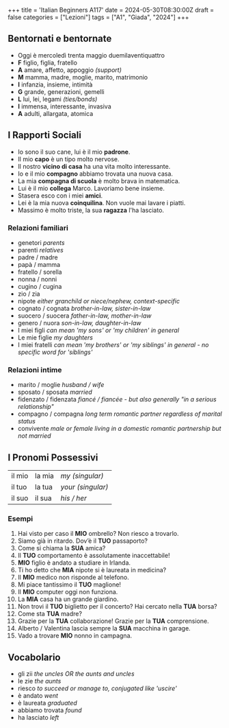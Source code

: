 
+++
title = 'Italian Beginners A117'
date = 2024-05-30T08:30:00Z
draft = false
categories = ["Lezioni"]
tags = ["A1", "Giada", "2024"]
+++

## Bentornati e bentornate

- Oggi è mercoledì trenta maggio duemilaventiquattro
- **F** figlio, figlia, fratello
- **A** amare, affetto, appoggio *(support)*
- **M** mamma, madre, moglie, marito, matrimonio
- **I** infanzia, insieme, intimità
- **G** grande, generazioni, gemelli
- **L** lui, lei, legami *(ties/bonds)*
- **I** immensa, interessante, invasiva
- **A** adulti, allargata, atomica

## I Rapporti Sociali

- Io sono il suo cane, lui è il mio **padrone**.
- Il mio **capo** è un tipo molto nervose.
- Il nostro **vicino di casa** ha una vita molto interessante.
- Io e il mio **compagno** abbiamo trovata una nuova casa.
- La mia **compagna di scuola** è molto brava in matematica.
- Lui è il mio **collega** Marco. Lavoriamo bene insieme.
- Stasera esco con i miei **amici**.
- Lei è la mia nuova **coinquilina**. Non vuole mai lavare i piatti.
- Massimo è molto triste, la sua **ragazza** l'ha lasciato.

### Relazioni familiari

- genetori *parents*
- parenti *relatives*
- padre / madre
- papà / mamma
- fratello / sorella
- nonna / nonni
- cugino / cugina
- zio / zia
- nipote *either granchild or niece/nephew, context-specific*
- cognato / cognata *brother-in-law, sister-in-law*
- suocero / suocera *father-in-law, mother-in-law*
- genero / nuora *son-in-law, daughter-in-law*
- I miei figli *can mean 'my sons' or 'my children' in general*
- Le mie figlie *my daughters*
- I miei fratelli *can mean 'my brothers' or 'my siblings' in general - no specific word for 'siblings'*


### Relazioni intime

- marito / moglie *husband / wife*
- sposato / sposata *married*
- fidenzato / fidenzata *fiancé / fiancée - but also generally "in a serious relationship"*
- compagno / compagna *long term romantic partner regardless of marital status*
- convivente *male or female living in a domestic romantic partnership but not married*

## I Pronomi Possessivi

| | | |
|----------|----------|----------|
| il mio | la mia | *my (singular)* |
| il tuo | la tua | *your (singular)* |
| il suo | il sua | *his / her* |


### Esempi

1. Hai visto per caso il **MIO** ombrello? Non riesco a trovarlo.
2. Siamo già in ritardo. Dov’è il **TUO** passaporto?
3. Come si chiama la **SUA** amica?
4. Il **TUO** comportamento è assolutamente inaccettabile!
5. **MIO** figlio è andato a studiare in Irlanda.
6. Ti ho detto che **MIA** nipote si è laureata in medicina?
7. Il **MIO** medico non risponde al telefono.
8. Mi piace tantissimo il **TUO** maglione!
9. Il **MIO** computer oggi non funziona.
10. La **MIA** casa ha un grande giardino.
11. Non trovi il **TUO** biglietto per il concerto? Hai cercato nella **TUA** borsa?
12. Come sta **TUA** madre?
13. Grazie per la **TUA** collaborazione! Grazie per la **TUA** comprensione.
14. Alberto / Valentina lascia sempre la **SUA** macchina in garage.
15. Vado a trovare **MIO** nonno in campagna.


## Vocabolario

- gli zii *the uncles OR the aunts and uncles*
- le zie *the aunts*
- riesco *to succeed or manage to, conjugated like 'uscire'*
- è andato *went*
- è laureata *graduated*
- abbiamo trovata *found*
- ha lasciato *left*

